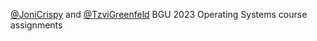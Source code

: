 [@JoniCrispy](https://github.com/JoniCrispy) and [@TzviGreenfeld](https://github.com/TzviGreenfeld) BGU 2023 Operating Systems course assignments 
